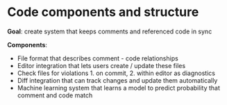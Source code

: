 # Code components and structure

**Goal**: create system that keeps comments and referenced code in sync

**Components**:

- File format that describes comment - code relationships
- Editor integration that lets users create / update these files
- Check files for violations 1. on commit, 2. within editor as diagnostics
- Diff integration that can track changes and update them automatically
- Machine learning system that learns a model to predict probability that comment and code match
